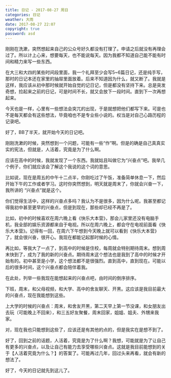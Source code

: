 ```yaml
---
title: 日记 - 2017-08-27 周日
categories: 日记
weather: 大雨
date: 2017-08-27 22:07
copyright: true
password: asd
---
```




刚刚在洗漱，突然想起来自己的公众号好久都没有打理了。申请之后就没有再理会过了。所以计上心来，想要每天，也不能说每天。因为我都不知道自己能不能有时间和精力来写一些东西。

在大三和大四的某些时间段里面，我一个礼拜至少会写5~6篇日记，还是纯手写，那时的日记本还在家里的抽屉里面放着。后来不知道因为什么，就又断了。我就是这样，我应该从初中那时候就开始自觉的记日记，但是都没有坚持下来。总是突发奇想，捡起来之前的日记，可是时间不长，就又会放下一段时间。直到下一次再想起来。

 今天也是一样，心里有一些想法会突兀的出现，于是就想把他们都写下来。可是也不是每天都会有这些想法，毕竟咱也不是专业些小说的。权当是对自己心路历程的记录吧。



好了，BB了半天，就开始今天的日记吧。

刚刚洗漱的时候，突然想到一个问题，可能有一些“作”啊。但是的确是自己真真实实的宪法，但就是，人活着，究竟是为了什么啊。

应该在高中的时候，我就发现了一个东西。我就姑且叫做它为“兴奋点”吧。我举几个例子，你们就应该会了解这个我说的这个词的意思。

比如说，现在是周五的中午十二点半，你刚吃过了午饭，准备简单休息一下，然后开始下午的工作或者学习。这时你突然想到，明天就是周末了，你就会兴奋一下，我所讲的   “兴奋点”就是这个。

你们觉得生活中，这样的兴奋点多吗？我认为不是很多，因为什么呢。我甚至都记得我初中甚至更早的兴奋点，但是到现在，那些却已经不再是了。

比如，初中的时候喜欢在周六晚上看《快乐大本营》，那会儿家里还没有电脑手机，我全部的娱乐资源都来自于电视。所以在周六晚上，都会守在电视前面看《快乐大本营》。记得有一回，在周六下午想到今天晚上就可以看到《快乐大本营》了，就会很兴奋，很开心。我现在都能记起那时候的心情。

再比如，等我大了一点了，到高中的时候是住校，每周就会特别期待周末。想到周末快到了，成为了我的新的兴奋点。期待周末这个想法也是我到了高中的时候才开始有的。初中甚至是小学，这个想法都不是很强烈。直到高中，直到现在。可能以后的很多时间，这个兴奋点都会陪伴着我。

在此处，列举一些我现在能想起来的兴奋点吧，由时间的倒序排序。

下班，周末，和父母视频，和大学、高中的舍友聊天、开黑。这应该是我目前最大的兴奋点，现在我能想到这些。

上大学的时候的兴奋点：周末，和舍友开黑，第二天早上第一节没课，和女朋友出去玩（可能晚上不回来），和三五好友聚餐，周末回家，姐姐、姐夫、外甥来我家。



对，现在我也只能想到这些了，应该还是有其他的点的，但是我实在是想不到了。

好了，回到之前的话题，人活着，究竟是为了什么啊？我想，可能就是为了让自己有更多的兴奋点，以及让自己有能力去享受哪些兴奋点。这就是我目前能想到的关于【人活着究竟为什么？】的答案了。可能再过几年，回过头来再看，就会有新的想法了。

好了，今天的日记就先到这儿了。